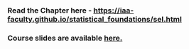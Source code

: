 
### Read the Chapter here - https://iaa-faculty.github.io/statistical_foundations/sel.html

### Course slides are available [here.](https://github.com/nikkhil13/msa-iaa-ncsu/blob/main/02.%20Summer%20II/AA501%20-%20Analytics%20Foundations/1%20-%20Introduction%20to%20Statistics/1%20-%20Introduction%20to%20Statistics.pdf)